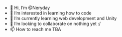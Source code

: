 - 👋 Hi, I’m @Neryday
- 👀 I’m interested in learning how to code
- 🌱 I’m currently learning web development and Unity
- 💞️ I’m looking to collaborate on nothing yet :/
- 📫 How to reach me TBA

<!---
Neryday/Neryday is a ✨ special ✨ repository because its `README.md` (this file) appears on your GitHub profile.
You can click the Preview link to take a look at your changes.
--->
